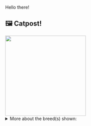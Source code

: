 Hello there!



## 🖼️ Catpost!

<sub>
    <img src="https://cdn2.thecatapi.com/images/P2NukwZ0n.jpg" height="256">
</sub>


<details>
<summary>More about the breed(s) shown:</summary>

Breed: Manx

Description: The Manx is a placid, sweet cat that is gentle and playful. She never seems to get too upset about anything. She is a loving companion and adores being with people.

Links:
<ul>
  <li>CFA http://cfa.org/Breeds/BreedsKthruR/Manx.aspx</li>
  <li>Wikipedia https://en.wikipedia.org/wiki/Manx_(cat)</li>
</ul> 

</details>
